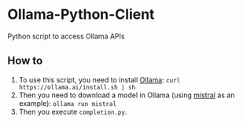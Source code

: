 # Ollama-Python-Client
Python script to access Ollama APIs


## How to
1. To use this script, you need to install [Ollama](https://ollama.ai/):
`curl https://ollama.ai/install.sh | sh`
2. Then you need to download a model in Ollama (using [mistral](https://ollama.ai/library/mistral) as an example):
`ollama run mistral`
3. Then you execute `completion.py`.